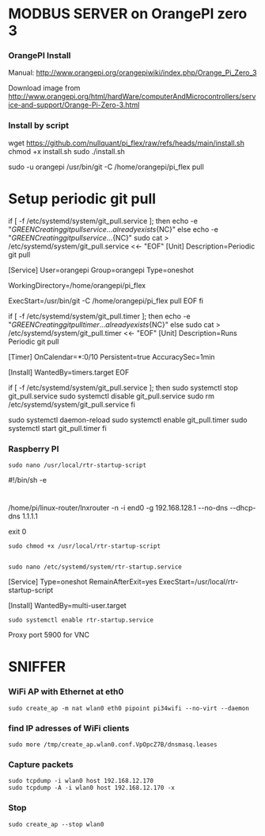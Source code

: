 # MODBUS SERVER on OrangePI zero 3

### OrangePI Install

Manual: http://www.orangepi.org/orangepiwiki/index.php/Orange_Pi_Zero_3

Download image from http://www.orangepi.org/html/hardWare/computerAndMicrocontrollers/service-and-support/Orange-Pi-Zero-3.html

### Install by script

wget https://github.com/nullquant/pi_flex/raw/refs/heads/main/install.sh
chmod +x install.sh
sudo ./install.sh


sudo -u orangepi /usr/bin/git -C /home/orangepi/pi_flex pull


# Setup periodic git pull
if [ -f /etc/systemd/system/git_pull.service ]; then
  echo -e "${GREEN}Creating git pull service...already exists${NC}"
else
  echo -e "${GREEN}Creating git pull service...${NC}"
  sudo cat > /etc/systemd/system/git_pull.service <<- "EOF"
  [Unit]
  Description=Periodic git pull

  [Service]
  User=orangepi
  Group=orangepi
  Type=oneshot

  WorkingDirectory=/home/orangepi/pi_flex

  ExecStart=/usr/bin/git -C /home/orangepi/pi_flex pull
EOF
fi

if [ -f /etc/systemd/system/git_pull.timer ]; then
  echo -e "${GREEN}Creating git pull timer...already exists${NC}"
else
  sudo cat > /etc/systemd/system/git_pull.timer <<- "EOF"
  [Unit]
  Description=Runs Periodic git pull

  [Timer]
  OnCalendar=*:0/10
  Persistent=true
  AccuracySec=1min

  [Install]
  WantedBy=timers.target
EOF

  if [ -f /etc/systemd/system/git_pull.service ]; then
    sudo systemctl stop git_pull.service
    sudo systemctl disable git_pull.service
    sudo rm /etc/systemd/system/git_pull.service
  fi

  sudo systemctl daemon-reload
  sudo systemctl enable git_pull.timer
  sudo systemctl start git_pull.timer
fi




### Raspberry PI

    sudo nano /usr/local/rtr-startup-script

#!/bin/sh -e
#

/home/pi/linux-router/lnxrouter -n -i end0 -g 192.168.128.1 --no-dns  --dhcp-dns 1.1.1.1

exit 0

    sudo chmod +x /usr/local/rtr-startup-script


    sudo nano /etc/systemd/system/rtr-startup.service

[Service]
Type=oneshot
RemainAfterExit=yes
ExecStart=/usr/local/rtr-startup-script

[Install]
WantedBy=multi-user.target

    sudo systemctl enable rtr-startup.service





Proxy port 5900 for VNC


# SNIFFER

### WiFi AP with Ethernet at eth0
    sudo create_ap -m nat wlan0 eth0 pipoint pi34wifi --no-virt --daemon

### find IP adresses of WiFi clients
    sudo more /tmp/create_ap.wlan0.conf.VpOpcZ7B/dnsmasq.leases

### Capture packets
    sudo tcpdump -i wlan0 host 192.168.12.170
    sudo tcpdump -A -i wlan0 host 192.168.12.170 -x

### Stop
    sudo create_ap --stop wlan0
